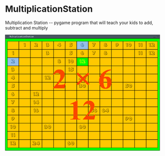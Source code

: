 MultiplicationStation
=====================

Multiplication Station -- pygame program that will teach your kids to add, subtract and multiply

<img src="multiplicationstation.png"/>
